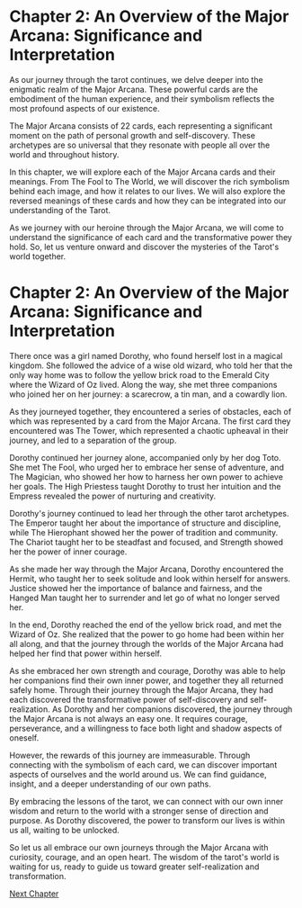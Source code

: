# Chapter 2: An Overview of the Major Arcana: Significance and Interpretation

As our journey through the tarot continues, we delve deeper into the enigmatic realm of the Major Arcana. These powerful cards are the embodiment of the human experience, and their symbolism reflects the most profound aspects of our existence. 

The Major Arcana consists of 22 cards, each representing a significant moment on the path of personal growth and self-discovery. These archetypes are so universal that they resonate with people all over the world and throughout history.

In this chapter, we will explore each of the Major Arcana cards and their meanings. From The Fool to The World, we will discover the rich symbolism behind each image, and how it relates to our lives. We will also explore the reversed meanings of these cards and how they can be integrated into our understanding of the Tarot.

As we journey with our heroine through the Major Arcana, we will come to understand the significance of each card and the transformative power they hold. So, let us venture onward and discover the mysteries of the Tarot's world together.
# Chapter 2: An Overview of the Major Arcana: Significance and Interpretation

There once was a girl named Dorothy, who found herself lost in a magical kingdom. She followed the advice of a wise old wizard, who told her that the only way home was to follow the yellow brick road to the Emerald City where the Wizard of Oz lived. Along the way, she met three companions who joined her on her journey: a scarecrow, a tin man, and a cowardly lion.

As they journeyed together, they encountered a series of obstacles, each of which was represented by a card from the Major Arcana. The first card they encountered was The Tower, which represented a chaotic upheaval in their journey, and led to a separation of the group.

Dorothy continued her journey alone, accompanied only by her dog Toto. She met The Fool, who urged her to embrace her sense of adventure, and The Magician, who showed her how to harness her own power to achieve her goals. The High Priestess taught Dorothy to trust her intuition and the Empress revealed the power of nurturing and creativity.

Dorothy's journey continued to lead her through the other tarot archetypes. The Emperor taught her about the importance of structure and discipline, while The Hierophant showed her the power of tradition and community. The Chariot taught her to be steadfast and focused, and Strength showed her the power of inner courage.

As she made her way through the Major Arcana, Dorothy encountered the Hermit, who taught her to seek solitude and look within herself for answers. Justice showed her the importance of balance and fairness, and the Hanged Man taught her to surrender and let go of what no longer served her.

In the end, Dorothy reached the end of the yellow brick road, and met the Wizard of Oz. She realized that the power to go home had been within her all along, and that the journey through the worlds of the Major Arcana had helped her find that power within herself.

As she embraced her own strength and courage, Dorothy was able to help her companions find their own inner power, and together they all returned safely home. Through their journey through the Major Arcana, they had each discovered the transformative power of self-discovery and self-realization.
As Dorothy and her companions discovered, the journey through the Major Arcana is not always an easy one. It requires courage, perseverance, and a willingness to face both light and shadow aspects of oneself.

However, the rewards of this journey are immeasurable. Through connecting with the symbolism of each card, we can discover important aspects of ourselves and the world around us. We can find guidance, insight, and a deeper understanding of our own paths.

By embracing the lessons of the tarot, we can connect with our own inner wisdom and return to the world with a stronger sense of direction and purpose. As Dorothy discovered, the power to transform our lives is within us all, waiting to be unlocked.

So let us all embrace our own journeys through the Major Arcana with curiosity, courage, and an open heart. The wisdom of the tarot's world is waiting for us, ready to guide us toward greater self-realization and transformation.


[Next Chapter](03_Chapter03.md)